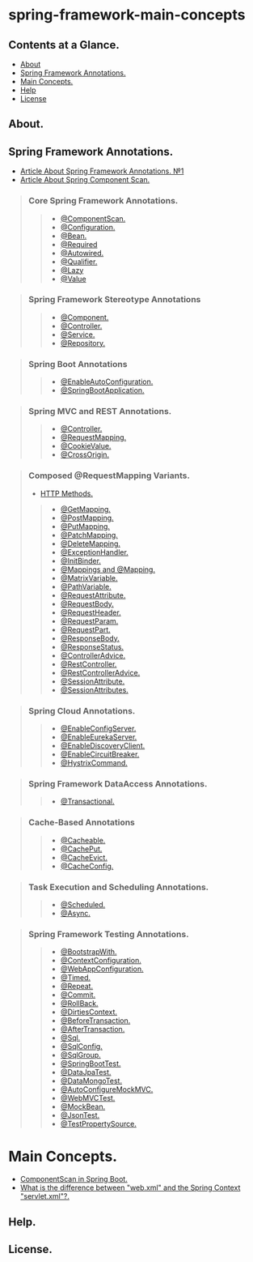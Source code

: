 # spring-framework-main-concepts

## Contents at a Glance.
* [About](#about)
* [Spring Framework Annotations.](#spring-framework-annotations)
* [Main Concepts.](#main-concepts)
* [Help](#help)
* [License](#license)










## About.









## Spring Framework Annotations.
* [Article About Spring Framework Annotations. №1](https://springframework.guru/spring-framework-annotations/)
* [Article About Spring Component Scan.](https://springframework.guru/spring-component-scan/)
> ### Core Spring Framework Annotations.
>> * [@ComponentScan.]()
>> * [@Configuration.]()
>> * [@Bean.]()
>> * [@Required]()
>> * [@Autowired.]()
>> * [@Qualifier.]()
>> * [@Lazy]()
>> * [@Value]()

> ### Spring Framework Stereotype Annotations
>> * [@Component.]()
>> * [@Controller.]()
>> * [@Service.]()
>> * [@Repository.]()

> ### Spring Boot Annotations
>> * [@EnableAutoConfiguration.]()
>> * [@SpringBootApplication.]()

> ### Spring MVC and REST Annotations.
>> * [@Controller.]()
>> * [@RequestMapping.]()
>> * [@CookieValue.]()
>> * [@CrossOrigin.]()

> ### Composed @RequestMapping Variants.
> * [HTTP Methods.](https://restfulapi.net/http-methods/)
>> * [@GetMapping.]()
>> * [@PostMapping.]()
>> * [@PutMapping.]()
>> * [@PatchMapping.]()
>> * [@DeleteMapping.]()
>> * [@ExceptionHandler.]()
>> * [@InitBinder.]()
>> * [@Mappings and @Mapping.]()
>> * [@MatrixVariable.]()
>> * [@PathVariable.]()
>> * [@RequestAttribute.]()
>> * [@RequestBody.]()
>> * [@RequestHeader.]()
>> * [@RequestParam.]()
>> * [@RequestPart.]()
>> * [@ResponseBody.]()
>> * [@ResponseStatus.]()
>> * [@ControllerAdvice.]()
>> * [@RestController.]()
>> * [@RestControllerAdvice.]()
>> * [@SessionAttribute.]()
>> * [@SessionAttributes.]()

> ### Spring Cloud Annotations.
>> * [@EnableConfigServer.]()
>> * [@EnableEurekaServer.]()
>> * [@EnableDiscoveryClient.]()
>> * [@EnableCircuitBreaker.]()
>> * [@HystrixCommand.]()

> ### Spring Framework DataAccess Annotations.
>> * [@Transactional.]()

> ### Cache-Based Annotations
>> * [@Cacheable.]()
>> * [@CachePut.]()
>> * [@CacheEvict.]()
>> * [@CacheConfig.]()

> ### Task Execution and Scheduling Annotations.
>> * [@Scheduled.]()
>> * [@Async.]()

> ### Spring Framework Testing Annotations.
>> * [@BootstrapWith.]()
>> * [@ContextConfiguration.]()
>> * [@WebAppConfiguration.]()
>> * [@Timed.]()
>> * [@Repeat.]()
>> * [@Commit.]()
>> * [@RollBack.]()
>> * [@DirtiesContext.]()
>> * [@BeforeTransaction.]()
>> * [@AfterTransaction.]()
>> * [@Sql.]()
>> * [@SqlConfig.]()
>> * [@SqlGroup.]()
>> * [@SpringBootTest.]()
>> * [@DataJpaTest.]()
>> * [@DataMongoTest.]()
>> * [@AutoConfigureMockMVC.]()
>> * [@WebMVCTest.]()
>> * [@MockBean.]()
>> * [@JsonTest.]()
>> * [@TestPropertySource.]()










# Main Concepts.
* [ComponentScan in Spring Boot.]()
* [What is the difference between "web.xml" and the Spring Context "servlet.xml"?.]()








## Help.










## License.
